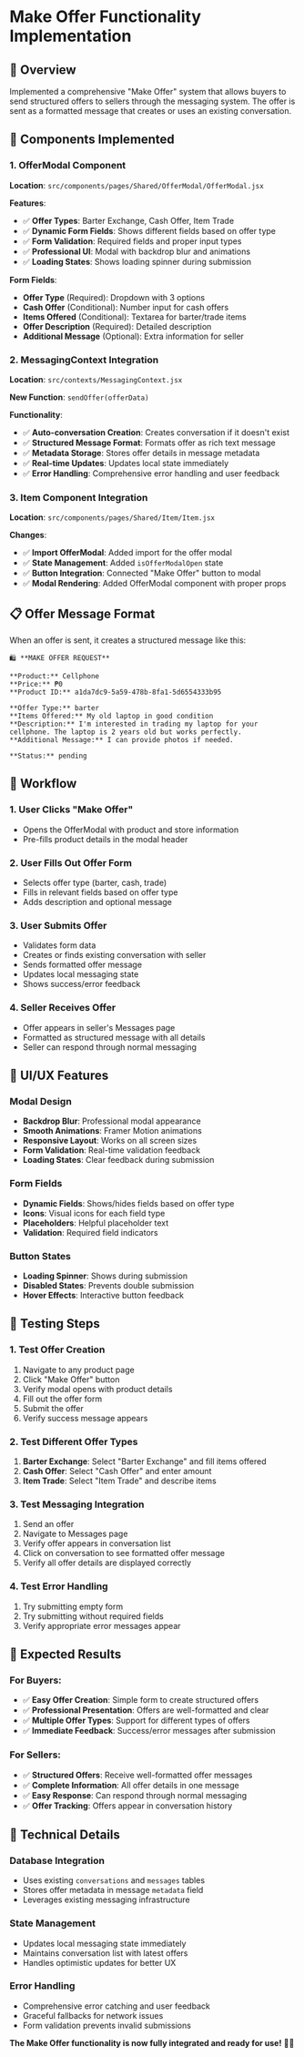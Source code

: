 # Make Offer Functionality Implementation

## 🎯 Overview

Implemented a comprehensive "Make Offer" system that allows buyers to send structured offers to sellers through the messaging system. The offer is sent as a formatted message that creates or uses an existing conversation.

## 🔧 Components Implemented

### **1. OfferModal Component**
**Location**: `src/components/pages/Shared/OfferModal/OfferModal.jsx`

**Features**:
- ✅ **Offer Types**: Barter Exchange, Cash Offer, Item Trade
- ✅ **Dynamic Form Fields**: Shows different fields based on offer type
- ✅ **Form Validation**: Required fields and proper input types
- ✅ **Professional UI**: Modal with backdrop blur and animations
- ✅ **Loading States**: Shows loading spinner during submission

**Form Fields**:
- **Offer Type** (Required): Dropdown with 3 options
- **Cash Offer** (Conditional): Number input for cash offers
- **Items Offered** (Conditional): Textarea for barter/trade items
- **Offer Description** (Required): Detailed description
- **Additional Message** (Optional): Extra information for seller

### **2. MessagingContext Integration**
**Location**: `src/contexts/MessagingContext.jsx`

**New Function**: `sendOffer(offerData)`

**Functionality**:
- ✅ **Auto-conversation Creation**: Creates conversation if it doesn't exist
- ✅ **Structured Message Format**: Formats offer as rich text message
- ✅ **Metadata Storage**: Stores offer details in message metadata
- ✅ **Real-time Updates**: Updates local state immediately
- ✅ **Error Handling**: Comprehensive error handling and user feedback

### **3. Item Component Integration**
**Location**: `src/components/pages/Shared/Item/Item.jsx`

**Changes**:
- ✅ **Import OfferModal**: Added import for the offer modal
- ✅ **State Management**: Added `isOfferModalOpen` state
- ✅ **Button Integration**: Connected "Make Offer" button to modal
- ✅ **Modal Rendering**: Added OfferModal component with proper props

## 📋 Offer Message Format

When an offer is sent, it creates a structured message like this:

```
🛍️ **MAKE OFFER REQUEST**

**Product:** Cellphone
**Price:** ₱0
**Product ID:** a1da7dc9-5a59-478b-8fa1-5d6554333b95

**Offer Type:** barter
**Items Offered:** My old laptop in good condition
**Description:** I'm interested in trading my laptop for your cellphone. The laptop is 2 years old but works perfectly.
**Additional Message:** I can provide photos if needed.

**Status:** pending
```

## 🔄 Workflow

### **1. User Clicks "Make Offer"**
- Opens the OfferModal with product and store information
- Pre-fills product details in the modal header

### **2. User Fills Out Offer Form**
- Selects offer type (barter, cash, trade)
- Fills in relevant fields based on offer type
- Adds description and optional message

### **3. User Submits Offer**
- Validates form data
- Creates or finds existing conversation with seller
- Sends formatted offer message
- Updates local messaging state
- Shows success/error feedback

### **4. Seller Receives Offer**
- Offer appears in seller's Messages page
- Formatted as structured message with all details
- Seller can respond through normal messaging

## 🎨 UI/UX Features

### **Modal Design**
- **Backdrop Blur**: Professional modal appearance
- **Smooth Animations**: Framer Motion animations
- **Responsive Layout**: Works on all screen sizes
- **Form Validation**: Real-time validation feedback
- **Loading States**: Clear feedback during submission

### **Form Fields**
- **Dynamic Fields**: Shows/hides fields based on offer type
- **Icons**: Visual icons for each field type
- **Placeholders**: Helpful placeholder text
- **Validation**: Required field indicators

### **Button States**
- **Loading Spinner**: Shows during submission
- **Disabled States**: Prevents double submission
- **Hover Effects**: Interactive button feedback

## 🧪 Testing Steps

### **1. Test Offer Creation**
1. Navigate to any product page
2. Click "Make Offer" button
3. Verify modal opens with product details
4. Fill out the offer form
5. Submit the offer
6. Verify success message appears

### **2. Test Different Offer Types**
1. **Barter Exchange**: Select "Barter Exchange" and fill items offered
2. **Cash Offer**: Select "Cash Offer" and enter amount
3. **Item Trade**: Select "Item Trade" and describe items

### **3. Test Messaging Integration**
1. Send an offer
2. Navigate to Messages page
3. Verify offer appears in conversation list
4. Click on conversation to see formatted offer message
5. Verify all offer details are displayed correctly

### **4. Test Error Handling**
1. Try submitting empty form
2. Try submitting without required fields
3. Verify appropriate error messages appear

## 🚀 Expected Results

### **For Buyers**:
- ✅ **Easy Offer Creation**: Simple form to create structured offers
- ✅ **Professional Presentation**: Offers are well-formatted and clear
- ✅ **Multiple Offer Types**: Support for different types of offers
- ✅ **Immediate Feedback**: Success/error messages after submission

### **For Sellers**:
- ✅ **Structured Offers**: Receive well-formatted offer messages
- ✅ **Complete Information**: All offer details in one message
- ✅ **Easy Response**: Can respond through normal messaging
- ✅ **Offer Tracking**: Offers appear in conversation history

## 🔧 Technical Details

### **Database Integration**
- Uses existing `conversations` and `messages` tables
- Stores offer metadata in message `metadata` field
- Leverages existing messaging infrastructure

### **State Management**
- Updates local messaging state immediately
- Maintains conversation list with latest offers
- Handles optimistic updates for better UX

### **Error Handling**
- Comprehensive error catching and user feedback
- Graceful fallbacks for network issues
- Form validation prevents invalid submissions

**The Make Offer functionality is now fully integrated and ready for use!** 🎉✨

